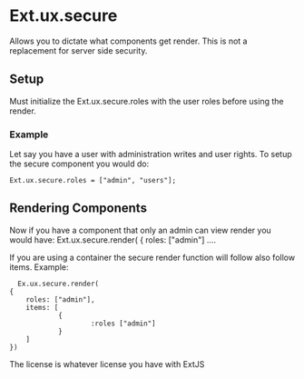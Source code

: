 Ext.ux.secure
==============

Allows you to dictate what components get render.  This is not a replacement for server side security.

Setup
--------------

Must initialize the Ext.ux.secure.roles with the user roles before using the render.

### Example

Let say you have a user with administration writes and user rights.  To setup the secure component you would do:

    Ext.ux.secure.roles = ["admin", "users"];

Rendering Components
---------------

Now if you have a component that only an admin can view render you would have:
    Ext.ux.secure.render(
    {
        roles: ["admin"]
        ....

If you are using a container the secure render function will follow also follow items. Example:

	  Ex.ux.secure.render(
    {
        roles: ["admin"],
        items: [
                {
                        :roles ["admin"]
                }
        ]
    })

The license is whatever license you have with ExtJS
